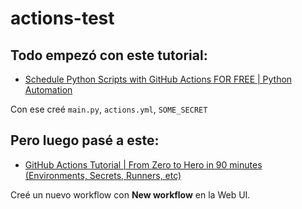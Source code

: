# actions-test

## Todo empezó con este tutorial:
- [Schedule Python Scripts with GitHub Actions FOR FREE | Python Automation](https://youtu.be/PaGp7Vi5gfM)

Con ese creé `main.py`, `actions.yml`, `SOME_SECRET`

## Pero luego pasé a este:
- [GitHub Actions Tutorial | From Zero to Hero in 90 minutes (Environments, Secrets, Runners, etc)](https://youtu.be/TLB5MY9BBa4)

Creé un nuevo workflow con **New workflow** en la Web UI.